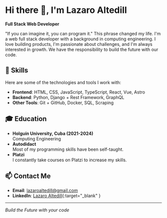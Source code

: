 # Hi there 👋, I'm Lazaro Altedill

**Full Stack Web Developer**

"If you can imagine it, you can program it." This phrase changed my life. I'm a web full stack developer with a background in computing engineering. I love building products, I'm passionate about challenges, and I'm always interested in growth. We have the responsibility to build the future with our code.

## 🌟 Skills
Here are some of the technologies and tools I work with:

- **Frontend**: HTML, CSS, JavaScript, TypeScript, React, Vue, Astro
- **Backend**: Python, Django + Rest Framework, GraphQL
- **Other Tools**: Git + GitHub, Docker, SQL, Scraping

## 🎓 Education

- **Holguín University, Cuba (2021-2024)**  
  Computing Engineering
- **Autodidact**  
  Most of my programming skills have been self-taught.
- **Platzi**  
  I constantly take courses on Platzi to increase my skills. 

## 📫 Contact Me
- **Email**: lazaroaltedill@gmail.com
- **LinkedIn**: [Lazaro Altedill](https://linkedin.com/in/lazaro-altedill-546453231){:target="_blank" }

---

*Build the Future with your code*
